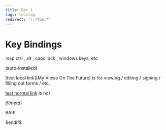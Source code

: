 ```yaml
---
title: Bar 1
tags: testtag
redirect: '/.*foo.*'
---
```

Key Bindings
============

map ctrl , alt , caps lock , windows keys, etc

(auto-installed)

[test local link](My Views On The Future) is for viewing / editing / signing / filling out forms / etc.

[test normal link](http://www.google.com) is not


$if(meta)$
<p>BAR!</p>
$endif$
